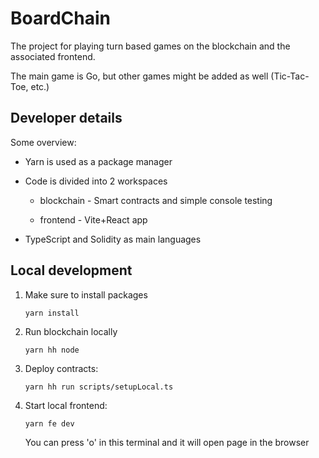 # BoardChain

The project for playing turn based games on the blockchain and the associated frontend.

The main game is Go, but other games might be added as well (Tic-Tac-Toe, etc.)

## Developer details

Some overview:

- Yarn is used as a package manager

- Code is divided into 2 workspaces

  - blockchain - Smart contracts and simple console testing

  - frontend - Vite+React app

- TypeScript and Solidity as main languages

## Local development

1. Make sure to install packages

   ```console
   yarn install
   ```
  
2. Run blockchain locally

   ```console
   yarn hh node
   ```

3. Deploy contracts:

   ```console
   yarn hh run scripts/setupLocal.ts
   ```

4. Start local frontend:

   ```console
   yarn fe dev
   ```

    You can press 'o' in this terminal and it will open page in the browser




